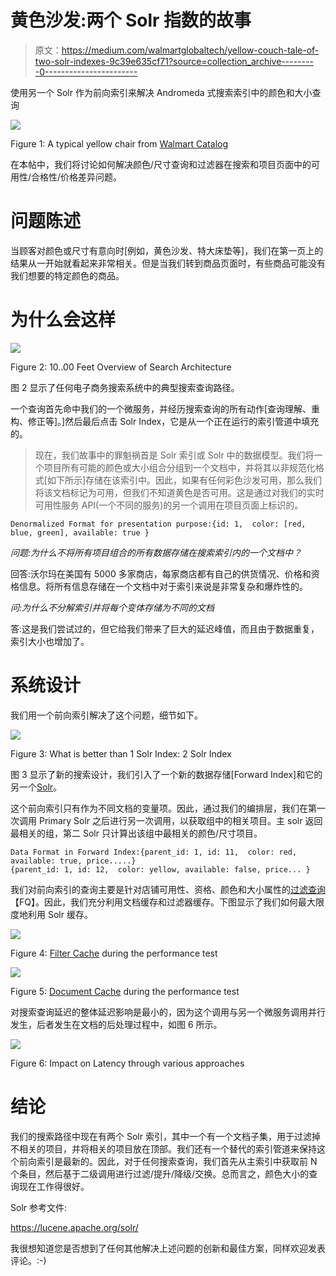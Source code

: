 # 黄色沙发:两个 Solr 指数的故事

> 原文：<https://medium.com/walmartglobaltech/yellow-couch-tale-of-two-solr-indexes-9c39e635cf71?source=collection_archive---------0----------------------->

使用另一个 Solr 作为前向索引来解决 Andromeda 式搜索索引中的颜色和大小查询

![](img/399679e6e11bdc3ea8cd53c248c68495.png)

Figure 1: A typical yellow chair from [Walmart Catalog](https://www.walmart.com/ip/Modern-Accent-Chair-Single-Sofa-Comfy-Fabric-Upholstered-Arm-Chair-Living-Room-Yellow/122173882?variantFieldId=actual_color)

在本帖中，我们将讨论如何解决颜色/尺寸查询和过滤器在搜索和项目页面中的可用性/合格性/价格差异问题。

# 问题陈述

当顾客对颜色或尺寸有意向时[例如，黄色沙发、特大床垫等]，我们在第一页上的结果从一开始就看起来非常相关。但是当我们转到商品页面时，有些商品可能没有我们想要的特定颜色的商品。

# 为什么会这样

![](img/d551e78d7fdef17d10e742f8ea2c55f2.png)

Figure 2: 10..00 Feet Overview of Search Architecture

图 2 显示了任何电子商务搜索系统中的典型搜索查询路径。

一个查询首先命中我们的一个微服务，并经历搜索查询的所有动作[查询理解、重构、修正等]。]然后最后点击 Solr Index，它是从一个正在运行的索引管道中填充的。

> 现在，我们故事中的罪魁祸首是 Solr 索引或 Solr 中的数据模型。我们将一个项目所有可能的颜色或大小组合分组到一个文档中，并将其以非规范化格式[如下所示]存储在该索引中。因此，如果有任何彩色沙发可用，那么我们将该文档标记为可用，但我们不知道黄色是否可用。这是通过对我们的实时可用性服务 API(一个不同的服务)的另一个调用在项目页面上标识的。

```
Denormalized Format for presentation purpose:{id: 1,  color: [red, blue, green], available: true }
```

*问题:为什么不将所有项目组合的所有数据存储在搜索索引内的一个文档中？*

回答:沃尔玛在美国有 5000 多家商店，每家商店都有自己的供货情况、价格和资格信息。将所有信息存储在一个文档中对于索引来说是非常复杂和爆炸性的。

*问:为什么不分解索引并将每个变体存储为不同的文档*

答:这是我们尝试过的，但它给我们带来了巨大的延迟峰值，而且由于数据重复，索引大小也增加了。

# 系统设计

我们用一个前向索引解决了这个问题，细节如下。

![](img/59360d1f6245159b4a80fbdb4298a32c.png)

Figure 3: What is better than 1 Solr Index: 2 Solr Index

图 3 显示了新的搜索设计，我们引入了一个新的数据存储[Forward Index]和它的另一个[Solr](https://lucene.apache.org/solr/)。

这个前向索引只有作为不同文档的变量项。因此，通过我们的编排层，我们在第一次调用 Primary Solr 之后进行另一次调用，以获取组中的相关项目。主 solr 返回最相关的组，第二 Solr 只计算出该组中最相关的颜色/尺寸项目。

```
Data Format in Forward Index:{parent_id: 1, id: 11,  color: red, available: true, price.....}
{parent_id: 1, id: 12,  color: yellow, available: false, price... }
```

我们对前向索引的查询主要是针对店铺可用性、资格、颜色和大小属性的[过滤查询](https://lucene.apache.org/solr/guide/6_6/common-query-parameters.html#CommonQueryParameters-Thefq_FilterQuery_Parameter)【FQ】。因此，我们充分利用文档缓存和过滤器缓存。下图显示了我们如何最大限度地利用 Solr 缓存。

![](img/842b85dfae6cc6ffd8f7de28fa430eeb.png)

Figure 4: [Filter Cache](https://lucene.apache.org/solr/guide/8_3/query-settings-in-solrconfig.html#filtercache) during the performance test

![](img/2b6f7e4e2b7ed17ea0fe2bcca1abd056.png)

Figure 5: [Document Cache](https://lucene.apache.org/solr/guide/6_6/query-settings-in-solrconfig.html#QuerySettingsinSolrConfig-documentCache) during the performance test

对搜索查询延迟的整体延迟影响是最小的，因为这个调用与另一个微服务调用并行发生，后者发生在文档的后处理过程中，如图 6 所示。

![](img/e1beecf2d8b9de5dd299ce19c6b6d839.png)

Figure 6: Impact on Latency through various approaches

# 结论

我们的搜索路径中现在有两个 Solr 索引，其中一个有一个文档子集，用于过滤掉不相关的项目，并将相关的项目放在顶部。我们还有一个替代的索引管道来保持这个前向索引是最新的。因此，对于任何搜索查询，我们首先从主索引中获取前 N 个条目，然后基于二级调用进行过滤/提升/降级/交换。总而言之，颜色大小的查询现在工作得很好。

Solr 参考文件:

https://lucene.apache.org/solr/

我很想知道您是否想到了任何其他解决上述问题的创新和最佳方案，同样欢迎发表评论。:-)